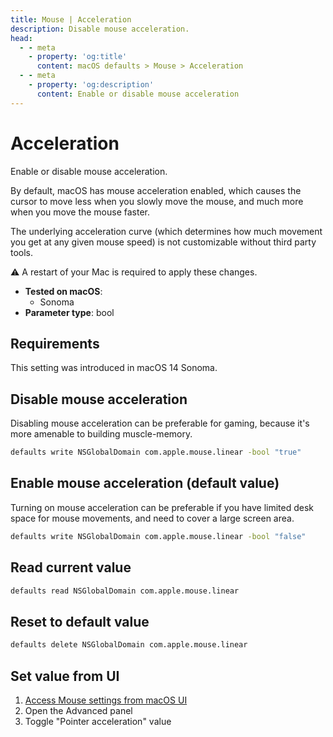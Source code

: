 ```yaml
---
title: Mouse | Acceleration
description: Disable mouse acceleration.
head:
  - - meta
    - property: 'og:title'
      content: macOS defaults > Mouse > Acceleration
  - - meta
    - property: 'og:description'
      content: Enable or disable mouse acceleration
---
```


# Acceleration

Enable or disable mouse acceleration.

By default, macOS has mouse acceleration enabled, which causes the cursor to move less when you slowly move the mouse, and much more when you move the mouse faster.

The underlying acceleration curve (which determines how much movement you get at any given mouse speed) is not customizable without third party tools.

⚠️ A restart of your Mac is required to apply these changes.

<!-- break lists -->

- **Tested on macOS**:
  - Sonoma
- **Parameter type**: bool

## Requirements

This setting was introduced in macOS 14 Sonoma.

## Disable mouse acceleration

Disabling mouse acceleration can be preferable for gaming, because it's more amenable to building muscle-memory.

```bash
defaults write NSGlobalDomain com.apple.mouse.linear -bool "true"
```

## Enable mouse acceleration (default value)

Turning on mouse acceleration can be preferable if you have limited desk space for mouse movements, and need to cover a large screen area.

```bash
defaults write NSGlobalDomain com.apple.mouse.linear -bool "false"
```

## Read current value

```bash
defaults read NSGlobalDomain com.apple.mouse.linear
```

## Reset to default value

```bash
defaults delete NSGlobalDomain com.apple.mouse.linear
```

## Set value from UI

1. <a href="x-apple.systempreferences:com.apple.Mouse-Settings.extension">Access Mouse settings from macOS UI</a>
2. Open the Advanced panel
3. Toggle "Pointer acceleration" value
